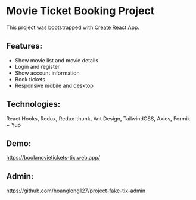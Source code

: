 # Movie Ticket Booking Project

This project was bootstrapped with [Create React App](https://github.com/facebook/create-react-app).

## Features:

- Show movie list and movie details
- Login and register
- Show account information
- Book tickets
- Responsive mobile and desktop

## Technologies:

React Hooks, Redux, Redux-thunk, Ant Design, TailwindCSS, Axios, Formik + Yup

## Demo:

https://bookmovietickets-tix.web.app/

## Admin:

https://github.com/hoanglong127/project-fake-tix-admin
